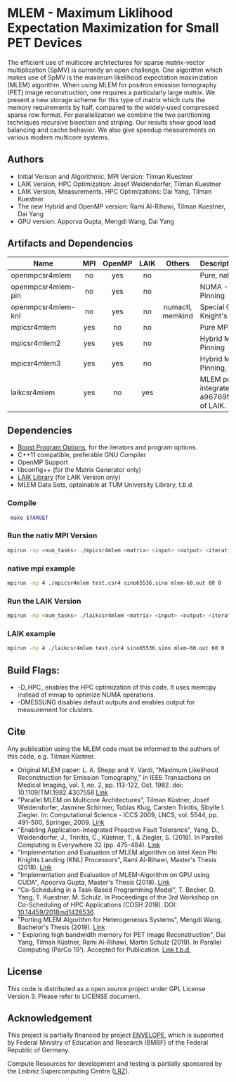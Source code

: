 # MLEM - Maximum Liklihood Expectation Maximization for Small PET Devices

The efficient use of multicore architectures for sparse matrix-vector multiplication (SpMV) is currently an open challenge. One algorithm which makes use of SpMV is the maximum likelihood expectation maximization (MLEM) algorithm. When using MLEM for positron emission tomography (PET) image reconstruction, one requires a particularly large matrix. We present a new storage scheme for this type of matrix which cuts the memory requirements by half, compared to the widely-used compressed sparse row format. For parallelization we combine the two partitioning techniques recursive bisection and striping. Our results show good load balancing and cache behavior. We also give speedup measurements on various modern multicore systems.

## Authors
- Initial Verison and Algorithmic, MPI Version: Tilman Kuestner
- LAIK Version, HPC Optimization: Josef Weidendorfer, Tilman Kuestner
- LAIK Version, Measurements, HPC Optimizations: Dai Yang, Tilman Kuestner
- The new Hybrid and OpenMP version: Rami Al-Rihawi, Tilman Kuestner, Dai Yang
- GPU version: Apporva Gupta, Mengdi Wang, Dai Yang

## Artifacts and Dependencies
| Name        | MPI           | OpenMP  |  LAIK | Others|Description|
| ------------- |:-------------:|:-----:|:--:|:--:|:--|
| openmpcsr4mlem| no | yes | no | | Pure, native OpenMP Implementation.|
| openmpcsr4mlem-pin| no | yes | no | | NUMA - Optimized OpenMP Version using thread Pinning |
| openmpcsr4mlem-knl | no | yes | no | numactl, memkind | Special Optimized version for Intel© Xeon Phi© Knight's Landing (KNL) Processors |
| mpicsr4mlem     | yes | no | no | | Pure MPI Implementation | 
| mpicsr4mlem2 | yes | yes      |  no | | Hybrid MPI-OpenMP Implementation with Thread Pinning |
| mpicsr4mlem3 | yes | yes      |  no | | Hybrid MPI-OpenMP Implementation with Thread Pinning, HBM Optimization and Cache Blocking |
| laikcsr4mlem | yes  | no | yes |  | MLEM ported to LAIK to enable application-integrated Fault Tolerance. Tested with commit a96769f193b32ee6196e28a7c554259f9bd749ef of LAIK. |


## Dependencies
- [Boost Program Options](http://boost.org/), for the iterators and program options.
- C++11 compatible, preferable GNU Compiler
- OpenMP Support
- libconfig++ (for the Matrix Generator only)
- [LAIK Library](https://github.com/envelope-project/laik) (for LAIK Version only)
- MLEM Data Sets, optainable at TUM University Library, t.b.d. 


### Compile
```sh
 make $TARGET
```
### Run the nativ MPI Version
```sh
mpirun -np <num_tasks> ./mpicsr4mlem <matrix> <input> <output> <iterations> <checkpointing>
```
### native mpi example
```sh
mpirun -np 4 ./mpicsr4mlem test.csr4 sino65536.sino mlem-60.out 60 0
```
### Run the LAIK Version
```sh
mpirun -np <num_tasks> ./laikcsr4mlem <matrix> <input> <output> <iterations>
```
### LAIK example
```sh
mpirun -np 4 ./laikcsr4mlem test.csr4 sino65536.sino mlem-60.out 60 0
```

## Build Flags:
- -D\_HPC\_ enables the HPC optimization of this code. It uses memcpy instead of mmap to optimize NUMA operations. 
- -DMESSUNG disables default outputs and enables output for measurement for clusters. 

## Cite
Any publication using the MLEM code must be informed to the authors of this code, e.g. Tilman Küstner.
- Original MLEM paper: L. A. Shepp and Y. Vardi, "Maximum Likelihood Reconstruction for Emission Tomography," in IEEE Transactions on Medical Imaging, vol. 1, no. 2, pp. 113-122, Oct. 1982. doi: 10.1109/TMI.1982.4307558 [Link](http://ieeexplore.ieee.org/stamp/stamp.jsp?tp=&arnumber=4307558&isnumber=4307552)
- "Parallel MLEM on Multicore Architectures", Tilman Küstner, Josef Weidendorfer, Jasmine Schirmer, Tobias Klug, Carsten Trinitis, Sibylle I. Ziegler. In: Computational Science - ICCS 2009, LNCS, vol. 5544, pp. 491-500, Springer, 2009. [Link](http://www.springerlink.com/content/x2226771p5779h34/)
- "Enabling Application-Integrated Proactive Fault Tolerance", Yang, D., Weidendorfer, J., Trinitis, C., Küstner, T., & Ziegler, S. (2018). In  Parallel Computing is Everywhere 32 (pp. 475-484). [Link](https://books.google.de/books?id=ysFVDwAAQBAJ&lpg=PA475&ots=k57wIk8a4x&dq=Dai%20Yang%20laik&lr&pg=PA475#v=onepage&q&f=false)
- "Implementation and Evaluation of MLEM algorithm on Intel Xeon Phi Knights Landing (KNL) Processors", Rami Al-Rihawi, Master's Thesis (2018). [Link](https://mediatum.ub.tum.de/1455603)
- "Implementation and Evaluation of MLEM-Algorithm on GPU using CUDA", Apoorva Gupta, Master's Thesis (2018). [Link](https://mediatum.ub.tum.de/1443203)
- "Co-Scheduling in a Task-Based Programming Model", T. Becker, D. Yang, T. Kuestner, M. Schulz. In Proceedings of the 3rd Workshop on Co-Scheduling of HPC Applications (COSH 2018). DOI: [10.14459/2018md1428536](https://mediatum.ub.tum.de/1428536).
- "Porting MLEM Algorithm for Heterogeneous Systems", Mengdi Wang, Bachelor's Thesis (2019). [Link](https://mediatum.ub.tum.de/1518886)
- " Exploring high bandwidth memory for PET Image Reconstruction", Dai Yang, Tilman Küstner, Rami Al-Rihawi, Martin Schulz (2019). In Parallel Computing (ParCo 19'). Accepted for Publication. [Link t.b.d.]()


## License
This code is distributed as a open source project under GPL License Version 3. Please refer to LICENSE document.

## Acknowledgement
This project is partially financed by project [ENVELOPE](http://envelope.itec.kit.edu), which is supported by Federal Ministry of Education and Research (BMBF) of the Federal Republic of Germany. 

Compute Resources for development and testing is partially sponsored by the Leibniz Supercomputing Centre ([LRZ](https://www.lrz.de)).
